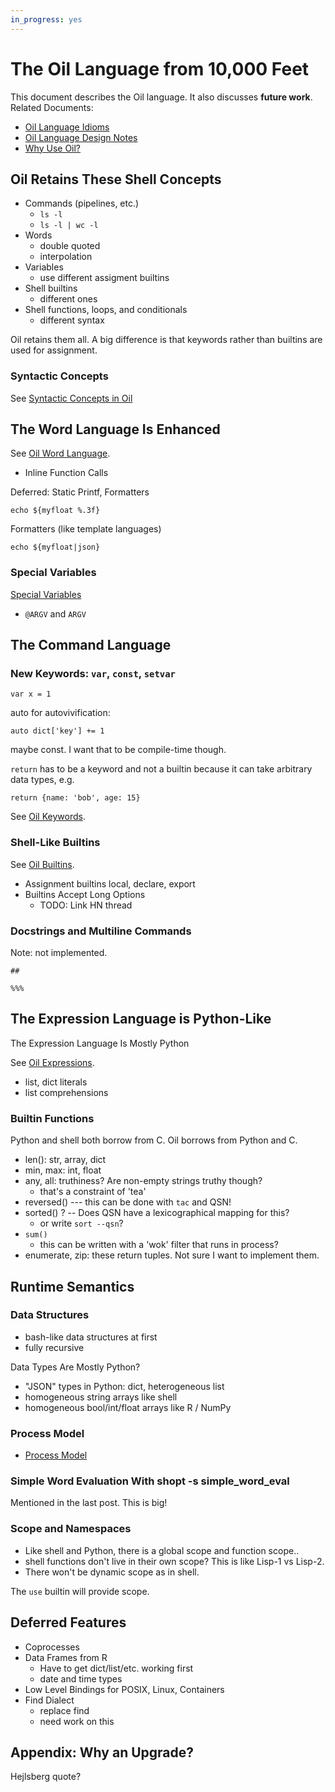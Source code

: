 ```yaml
---
in_progress: yes
---
```


The Oil Language from 10,000 Feet
=================================

This document describes the Oil language.  It also discusses **future work**.
Related Documents:

- [Oil Language Idioms](idioms.html)
- [Oil Language Design Notes](language-design.html)
- [Why Use Oil?](//www.oilshell.org/why.html)

<div id="toc">
</div> 

## Oil Retains These Shell Concepts

- Commands (pipelines, etc.)
  - `ls -l`
  - `ls -l | wc -l`
- Words
  - double quoted
  - interpolation
- Variables
  - use different assigment builtins
- Shell builtins
  - different ones
- Shell functions, loops, and conditionals
  - different syntax

<!--
Would be nice to show these side-by-side?  Old way and new way.
-->

Oil retains them all.  A big difference is that keywords rather than builtins
are used for assignment.

### Syntactic Concepts

See [Syntactic Concepts in Oil](syntactic-concepts.html)

## The Word Language Is Enhanced


See [Oil Word Language](oil-word-language.html).

- Inline Function Calls

Deferred: Static Printf, Formatters

    echo ${myfloat %.3f}

Formatters (like template languages)

    echo ${myfloat|json}

### Special Variables

[Special Variables](oil-special-vars.html)

- `@ARGV` and `ARGV`


## The Command Language

### New Keywords: `var`, `const`, `setvar`

    var x = 1

auto for autovivification:

    auto dict['key'] += 1

maybe const.  I want that to be compile-time though.

`return` has to be a keyword and not a builtin because it can take arbitrary data types, e.g.

    return {name: 'bob', age: 15}

See [Oil Keywords](oil-keywords.html).

### Shell-Like Builtins

See [Oil Builtins](oil-builtins.html).

- Assignment builtins local, declare, export
- Builtins Accept Long Options
  - TODO: Link HN thread


### Docstrings and Multiline Commands

Note: not implemented.

    ##

    %%%

## The Expression Language is Python-Like

The Expression Language Is Mostly Python

See [Oil Expressions](oil-expressions.html).

- list, dict literals
-  list comprehensions

### Builtin Functions

Python and shell both borrow from C.  Oil borrows from Python and C.

- len(): str, array, dict
- min, max: int, float
- any, all: truthiness?  Are non-empty strings truthy though?
  - that's a constraint of 'tea'
- reversed()  --- this can be done with `tac` and QSN!
- sorted() ?  -- Does QSN have a lexicographical mapping for this?
  - or write `sort --qsn`? 
- `sum()` 
  - this can be written with a 'wok' filter that runs in process?
- enumerate, zip: these return tuples.  Not sure I want to implement them.

## Runtime Semantics

### Data Structures

- bash-like data structures at first
- fully recursive

Data Types Are Mostly Python?

- "JSON" types in Python: dict, heterogeneous list
- homogeneous string arrays like shell
- homogeneous bool/int/float arrays like R / NumPy

### Process Model

- [Process Model](process-model.html)


### Simple Word Evaluation With shopt -s simple_word_eval 

Mentioned in the last post.  This is big!

### Scope and Namespaces

- Like shell and Python, there is a global scope and function scope..
- shell functions don't live in their own scope?  This is like Lisp-1 vs
  Lisp-2.
- There won't be dynamic scope as in shell.

The `use` builtin will provide scope.

## Deferred Features

- Coprocesses
- Data Frames from R
  - Have to get dict/list/etc. working first
  - date and time types
- Low Level Bindings for POSIX, Linux, Containers 
- Find Dialect
  - replace find
  - need work on this

## Appendix: Why an Upgrade?

Hejlsberg quote?
